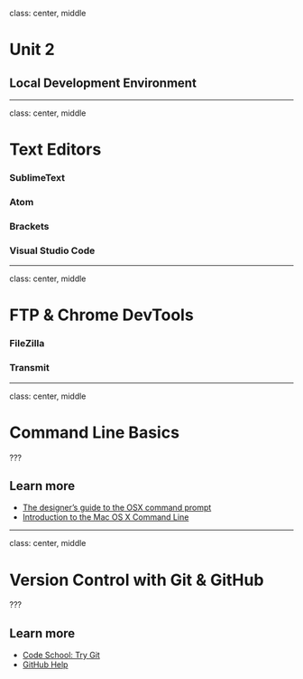 class: center, middle

# Unit 2
## Local Development Environment

---
class: center, middle

# Text Editors
### SublimeText
### Atom
### Brackets
### Visual Studio Code

---
class: center, middle

# FTP & Chrome DevTools
### FileZilla
### Transmit

---
class: center, middle

# Command Line Basics

???
## Learn more

* [The designer’s guide to the OSX command prompt](http://wiseheartdesign.com/articles/2010/11/12/the-designers-guide-to-the-osx-command-prompt/)
* [Introduction to the Mac OS X Command Line](http://blog.teamtreehouse.com/introduction-to-the-mac-os-x-command-line)

---
class: center, middle

# Version Control with Git & GitHub

???
## Learn more

* [Code School: Try Git](https://try.github.io)
* [GitHub Help](https://help.github.com/)
